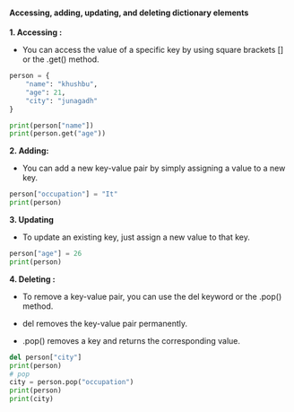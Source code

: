 #### Accessing, adding, updating, and deleting dictionary elements

<b>1. Accessing :</b>
- You can access the value of a specific key by using square brackets [] or the .get() method.

```python
person = {
    "name": "khushbu",
    "age": 21,
    "city": "junagadh"
}

print(person["name"]) 
print(person.get("age")) 
```

<b>2. Adding:</b>
- You can add a new key-value pair by simply assigning a value to a new key.

```python
person["occupation"] = "It"
print(person) 
```

<b>3. Updating </b>
- To update an existing key, just assign a new value to that key.

```python
person["age"] = 26 
print(person)
```
<b>4. Deleting :</b>
- To remove a key-value pair, you can use the del keyword or the .pop() method.

- del removes the key-value pair permanently.
- .pop() removes a key and returns the corresponding value.

```python
del person["city"]
print(person) 
# pop
city = person.pop("occupation")
print(person)  
print(city)
```

